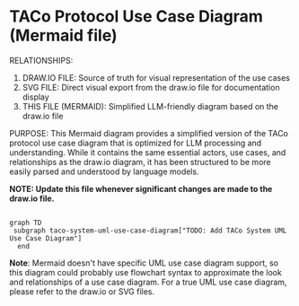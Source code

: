 # TACo Protocol Use Case Diagram (Mermaid file)

RELATIONSHIPS:

1.  DRAW.IO FILE: Source of truth for visual representation of the use cases
2.  SVG FILE: Direct visual export from the draw.io file for documentation display
3.  THIS FILE (MERMAID): Simplified LLM-friendly diagram based on the draw.io file

PURPOSE:
This Mermaid diagram provides a simplified version of the TACo protocol use case diagram that is optimized for LLM processing and understanding. While it contains the same essential actors, use cases, and relationships as the draw.io diagram, it has been structured to be more easily parsed and understood by language models.

**NOTE: Update this file whenever significant changes are made to the draw.io file.**

```mermaid

graph TD
 subgraph taco-system-uml-use-case-diagram["TODO: Add TACo System UML Use Case Diagram"]
  end
```

**Note**: Mermaid doesn't have specific UML use case diagram support, so this diagram could probably use flowchart syntax to approximate the look and relationships of a use case diagram. For a true UML use case diagram, please refer to the draw.io or SVG files.
